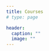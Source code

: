 ```yaml
---
title: Courses
# type: page

header:
  caption: ""
  image: ""
---
```


<!-- I teach the following courses: -->
